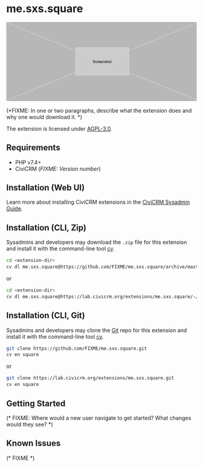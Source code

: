 # me.sxs.square

![Screenshot](/images/screenshot.png)

(*FIXME: In one or two paragraphs, describe what the extension does and why one would download it. *)

The extension is licensed under [AGPL-3.0](LICENSE.txt).

## Requirements

* PHP v7.4+
* CiviCRM (*FIXME: Version number*)

## Installation (Web UI)

Learn more about installing CiviCRM extensions in the [CiviCRM Sysadmin Guide](https://docs.civicrm.org/sysadmin/en/latest/customize/extensions/).

## Installation (CLI, Zip)

Sysadmins and developers may download the `.zip` file for this extension and
install it with the command-line tool [cv](https://github.com/civicrm/cv).

```bash
cd <extension-dir>
cv dl me.sxs.square@https://github.com/FIXME/me.sxs.square/archive/master.zip
```
or
```bash
cd <extension-dir>
cv dl me.sxs.square@https://lab.civicrm.org/extensions/me.sxs.square/-/archive/main/me.sxs.square-main.zip
```

## Installation (CLI, Git)

Sysadmins and developers may clone the [Git](https://en.wikipedia.org/wiki/Git) repo for this extension and
install it with the command-line tool [cv](https://github.com/civicrm/cv).

```bash
git clone https://github.com/FIXME/me.sxs.square.git
cv en square
```
or
```bash
git clone https://lab.civicrm.org/extensions/me.sxs.square.git
cv en square
```

## Getting Started

(* FIXME: Where would a new user navigate to get started? What changes would they see? *)

## Known Issues

(* FIXME *)
